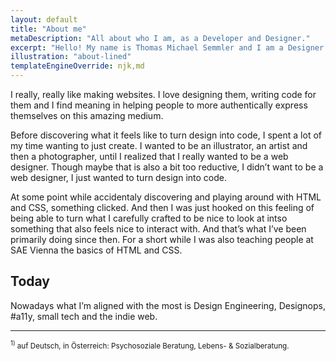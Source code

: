 ```yaml
---
layout: default
title: "About me"
metaDescription: "All about who I am, as a Developer and Designer."
excerpt: "Hello! My name is Thomas Michael Semmler and I am a Designer & Developer, Meditation & Mindfulness Teacher, and Counsellor in Training under Supervision<sup>1</sup> fom Vienna, Austria."
illustration: "about-lined"
templateEngineOverride: njk,md
---
```


I really, really like making websites. I love designing them, writing code for them and I find meaning in helping people to more authentically express themselves on this amazing medium.

Before discovering what it feels like to turn design into code, I spent a lot of my time wanting to just create. I wanted to be an illustrator, an artist and then a photographer, until I realized that I really wanted to be a web designer. Though maybe that is also a bit too reductive, I didn’t want to be a web designer, I just wanted to turn design into code.

At some point while accidentaly discovering and playing around with HTML and CSS, something clicked. And then I was just hooked on this feeling of being able to turn what I carefully crafted to be nice to look at intso something that also feels nice to interact with. And that’s what I’ve been primarily doing since then.
For a short while I was also teaching people at SAE Vienna the basics of HTML and CSS.

## Today

Nowadays what I’m aligned with the most is Design Engineering, Designops, #a11y, small tech and the indie web.

***

<small id="footnote"><sup>1)</sup> auf Deutsch, in Österreich: Psychosoziale Beratung, Lebens- & Sozialberatung.</small>